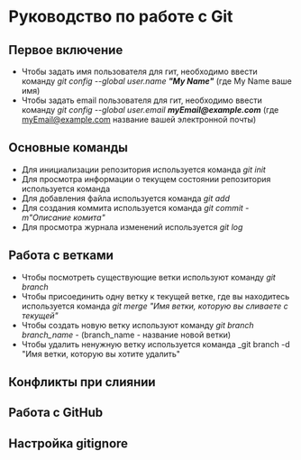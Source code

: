 # Руководство по работе с Git

## Первое включение

- Чтобы задать имя пользователя для гит, необходимо ввести команду *git config --global user.name __"My Name"__* (где My Name ваше имя)
- Чтобы задать email пользователя для гит, необходимо ввести команду *git config --global user.email __myEmail@example.com__* (где myEmail@example.com название вашей электронной почты)

## Основные команды

- Для инициализации репозитория используется команда _git init_
- Для просмотра информации о текущем состоянии репозитория используется команда 
- Для добавления файла используется команда _git add_
- Для создания коммита используется команда _git commit -m"Описание комита"_
- Для просмотра журнала изменений используется _git log_

## Работа с ветками

- Чтобы посмотреть существующие ветки используют команду _git branch_
- Чтобы присоединить одну ветку к текущей ветке, где вы находитесь используется команда _git merge "Имя ветки, которую вы сливаете с текущей"_
- Чтобы создать новую ветку используют команду _git branch branch_name_ - (branch_name - название новой ветки)
- Чтобы удалить ненужную ветку используется команда _git branch -d "Имя ветки, которую вы хотите удалить"

## Конфликты при слиянии

## Работа с GitHub

## Настройка gitignore
